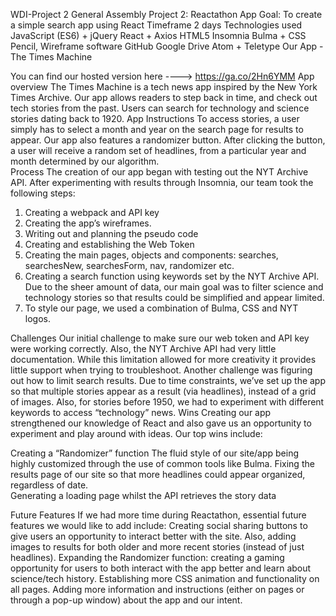 WDI-Project 2
General Assembly Project 2: Reactathon App
Goal: To create a simple search app using React
Timeframe
2 days
Technologies used
JavaScript (ES6) + jQuery
React + Axios
HTML5
Insomnia
Bulma + CSS
Pencil, Wireframe software
GitHub
Google Drive
Atom + Teletype
Our App - The Times Machine

You can find our hosted version here ----> https://ga.co/2Hn6YMM
App overview
The Times Machine is a tech news app inspired by the New York Times Archive. Our app allows readers to step back in time, and check out tech stories from the past. Users can search for technology and science stories dating back to 1920.
App Instructions
To access stories, a user simply has to select a month and year on the search page for results to appear. Our app also features a randomizer button. After clicking the button, a user will receive a random set of headlines, from a particular year and month determined by our algorithm.   
Process
The creation of our app began with testing out the NYT Archive API. After experimenting with results through Insomnia, our team took the following steps:
1. Creating a webpack and API key
2. Creating the app’s wireframes.
3. Writing out and planning the pseudo code
4. Creating and establishing the Web Token
5. Creating the main pages, objects and components: searches, searchesNew, searchesForm, nav, randomizer etc.
6. Creating a search function using keywords set by the NYT Archive API. Due to the sheer amount of data, our main goal was to filter science and technology stories so that results could be simplified and appear limited.
7. To style our page, we used a combination of Bulma, CSS and NYT logos.


Challenges
Our initial challenge to make sure our web token and API key were working correctly. Also, the NYT Archive API had very little documentation. While this limitation allowed for more creativity it provides little support when trying to troubleshoot.  Another challenge was figuring out how to limit search results. Due to time constraints, we’ve set up the app so that multiple stories appear as a result (via headlines), instead of a grid of images. Also, for stories before 1950, we had to experiment with different keywords to access “technology” news.
Wins
Creating our app strengthened our knowledge of React and also gave us an opportunity to experiment and play around with ideas. Our top wins include:

Creating a “Randomizer” function
The fluid style of our site/app being highly customized through the use of common tools like Bulma.
Fixing the results page of our site so that more headlines could appear organized, regardless of date.   
Generating a loading page whilst the API retrieves the story data

Future Features
If we had more time during Reactathon, essential future features we would like to add include:
Creating social sharing buttons to give users an opportunity to interact better with the site. Also, adding images to results for both older and more recent stories (instead of just headlines).
Expanding the Randomizer function: creating a gaming opportunity for users to both interact with the app better and learn about science/tech history.
Establishing more CSS animation and functionality on all pages.
Adding more information and instructions (either on pages or through a pop-up window) about the app and our intent.
